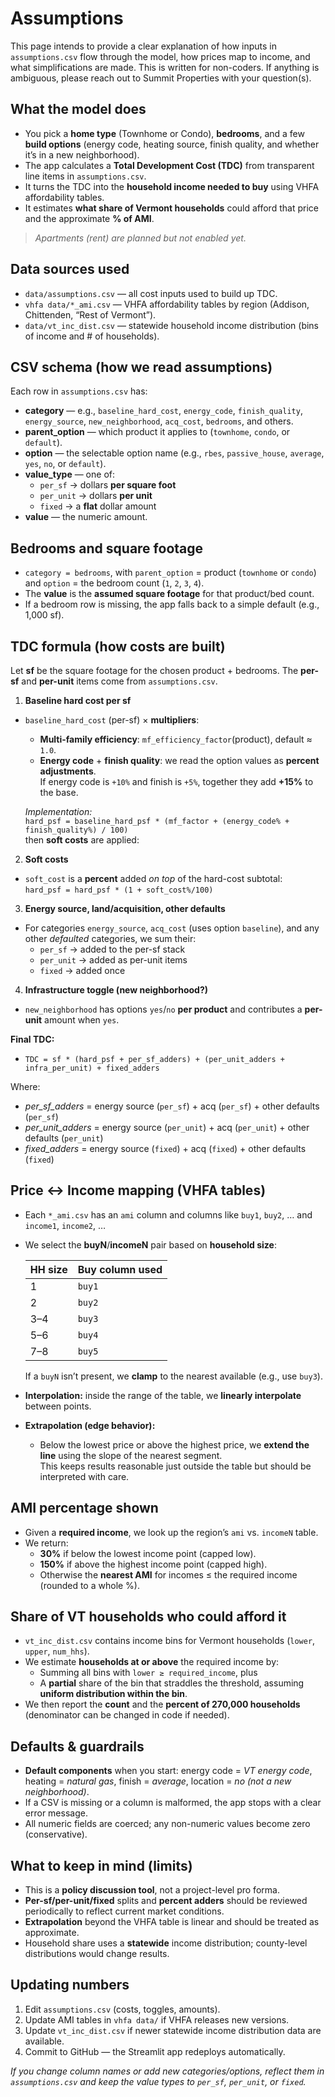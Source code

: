 # Assumptions

This page intends to provide a clear explanation of how inputs in `assumptions.csv` flow through the model, how prices map to income, and what simplifications are made. This is written for non-coders. If anything is ambiguous, please reach out to Summit Properties with your question(s).

## What the model does

- You pick a **home type** (Townhome or Condo), **bedrooms**, and a few **build options** (energy code, heating source, finish quality, and whether it’s in a new neighborhood).
- The app calculates a **Total Development Cost (TDC)** from transparent line items in `assumptions.csv`.
- It turns the TDC into the **household income needed to buy** using VHFA affordability tables.
- It estimates **what share of Vermont households** could afford that price and the approximate **% of AMI**.

> *Apartments (rent) are planned but not enabled yet.*

## Data sources used

- `data/assumptions.csv` — all cost inputs used to build up TDC.
- `vhfa data/*_ami.csv` — VHFA affordability tables by region (Addison, Chittenden, “Rest of Vermont”).
- `data/vt_inc_dist.csv` — statewide household income distribution (bins of income and # of households).

## CSV schema (how we read assumptions)

Each row in `assumptions.csv` has:

- **category** — e.g., `baseline_hard_cost`, `energy_code`, `finish_quality`, `energy_source`, `new_neighborhood`, `acq_cost`, `bedrooms`, and others.
- **parent_option** — which product it applies to (`townhome`, `condo`, or `default`).
- **option** — the selectable option name (e.g., `rbes`, `passive_house`, `average`, `yes`, `no`, or `default`).
- **value_type** — one of:
  - `per_sf`  → dollars **per square foot**
  - `per_unit` → dollars **per unit**
  - `fixed`   → a **flat** dollar amount
- **value** — the numeric amount.

## Bedrooms and square footage

- `category = bedrooms`, with `parent_option` = product (`townhome` or `condo`) and `option` = the bedroom count (`1`, `2`, `3`, `4`).
- The **value** is the **assumed square footage** for that product/bed count.
- If a bedroom row is missing, the app falls back to a simple default (e.g., 1,000 sf).

## TDC formula (how costs are built)

Let **sf** be the square footage for the chosen product + bedrooms. The **per-sf** and **per-unit** items come from `assumptions.csv`.

1) **Baseline hard cost per sf**
- `baseline_hard_cost` (per-sf) × **multipliers**:

   - **Multi-family efficiency**: `mf_efficiency_factor`(product), default ≈ `1.0`.
   - **Energy code** + **finish quality**: we read the option values as **percent adjustments**.  
     If energy code is `+10%` and finish is `+5%`, together they add **+15%** to the base.

   *Implementation:*  
   `hard_psf = baseline_hard_psf * (mf_factor + (energy_code% + finish_quality%) / 100)`  
   then **soft costs** are applied:

2) **Soft costs**  
- `soft_cost` is a **percent** added *on top* of the hard-cost subtotal:  
  `hard_psf = hard_psf * (1 + soft_cost%/100)`

3) **Energy source, land/acquisition, other defaults**  
- For categories `energy_source`, `acq_cost` (uses option `baseline`), and any other *defaulted* categories, we sum their:
  - `per_sf` → added to the per-sf stack  
  - `per_unit` → added as per-unit items  
  - `fixed` → added once

4) **Infrastructure toggle (new neighborhood?)**  
- `new_neighborhood` has options `yes`/`no` **per product** and contributes a **per-unit** amount when `yes`.

**Final TDC:**
- `TDC = sf * (hard_psf + per_sf_adders) + (per_unit_adders + infra_per_unit) + fixed_adders`

Where:
- *per_sf_adders* = energy source (`per_sf`) + acq (`per_sf`) + other defaults (`per_sf`)  
- *per_unit_adders* = energy source (`per_unit`) + acq (`per_unit`) + other defaults (`per_unit`)  
- *fixed_adders* = energy source (`fixed`) + acq (`fixed`) + other defaults (`fixed`)

## Price ↔ Income mapping (VHFA tables)

- Each `*_ami.csv` has an `ami` column and columns like `buy1`, `buy2`, … and `income1`, `income2`, …
- We select the **buyN**/**incomeN** pair based on **household size**:

  | HH size | Buy column used |
  |---------|------------------|
  | 1       | `buy1`           |
  | 2       | `buy2`           |
  | 3–4     | `buy3`           |
  | 5–6     | `buy4`           |
  | 7–8     | `buy5`           |

  If a `buyN` isn’t present, we **clamp** to the nearest available (e.g., use `buy3`).

- **Interpolation:** inside the range of the table, we **linearly interpolate** between points.
- **Extrapolation (edge behavior):**
  - Below the lowest price or above the highest price, we **extend the line** using the slope of the nearest segment.  
    This keeps results reasonable just outside the table but should be interpreted with care.

## AMI percentage shown

- Given a **required income**, we look up the region’s `ami` vs. `incomeN` table.
- We return:
  - **30%** if below the lowest income point (capped low).
  - **150%** if above the highest income point (capped high).
  - Otherwise the **nearest AMI** for incomes ≤ the required income (rounded to a whole %).

## Share of VT households who could afford it

- `vt_inc_dist.csv` contains income bins for Vermont households (`lower`, `upper`, `num_hhs`).
- We estimate **households at or above** the required income by:
  - Summing all bins with `lower ≥ required_income`, plus
  - A **partial** share of the bin that straddles the threshold, assuming **uniform distribution within the bin**.
- We then report the **count** and the **percent of 270,000 households** (denominator can be changed in code if needed).

## Defaults & guardrails

- **Default components** when you start: energy code = *VT energy code*, heating = *natural gas*, finish = *average*, location = *no (not a new neighborhood)*.
- If a CSV is missing or a column is malformed, the app stops with a clear error message.
- All numeric fields are coerced; any non-numeric values become zero (conservative).

## What to keep in mind (limits)

- This is a **policy discussion tool**, not a project-level pro forma.
- **Per-sf/per-unit/fixed** splits and **percent adders** should be reviewed periodically to reflect current market conditions.
- **Extrapolation** beyond the VHFA table is linear and should be treated as approximate.
- Household share uses a **statewide** income distribution; county-level distributions would change results.

## Updating numbers

1. Edit `assumptions.csv` (costs, toggles, amounts).  
2. Update AMI tables in `vhfa data/` if VHFA releases new versions.  
3. Update `vt_inc_dist.csv` if newer statewide income distribution data are available.  
4. Commit to GitHub — the Streamlit app redeploys automatically.

*If you change column names or add new categories/options, reflect them in `assumptions.csv` and keep the value types to `per_sf`, `per_unit`, or `fixed`.*
